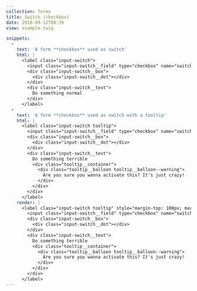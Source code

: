 ```yaml
---
collection: forms
title: Switch (checkbox)
date: 2018-09-12T08:39
view: example.twig

snippets:
  -
    text: 'A form **checkbox** used as switch'
    html: |
      <label class="input-switch">
        <input class="input-switch__field" type="checkbox" name="switch-checkbox-name" value="1">
        <div class="input-switch__box">
          <div class="input-switch__dot"></div>
        </div>
        <div class="input-switch__text">
          Do something normal
        </div>
      </label>
  -
    text: 'A form **checkbox** used as switch with a tooltip'
    html: |
      <label class="input-switch tooltip">
        <input class="input-switch__field" type="checkbox" name="switch-checkbox-name" value="1">
        <div class="input-switch__box">
          <div class="input-switch__dot"></div>
        </div>
        <div class="input-switch__text">
          Do something terrible
          <div class="tooltip__container">
            <div class="tooltip__balloon tooltip__balloon--warning">
              Are you sure you wanna activate this? It's just crazy!
            </div>
          </div>
        </div>
      </label>
    render: |
      <label class="input-switch tooltip" style="margin-top: 100px; margin-left: 10px;">
        <input class="input-switch__field" type="checkbox" name="switch-checkbox-name" value="1">
        <div class="input-switch__box">
          <div class="input-switch__dot"></div>
        </div>
        <div class="input-switch__text">
          Do something terrible
          <div class="tooltip__container">
            <div class="tooltip__balloon tooltip__balloon--warning">
              Are you sure you wanna activate this? It's just crazy!
            </div>
          </div>
        </div>
      </label>
---
```

